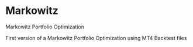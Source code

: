 # Markowitz
Markowitz Portfolio Optimization

First version of a Markowitz Portfolio Optimization using MT4 Backtest files
